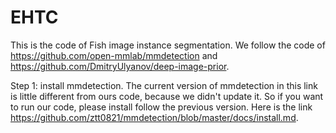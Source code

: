 # EHTC
This is the code of Fish image instance segmentation. 
We follow the code of https://github.com/open-mmlab/mmdetection and https://github.com/DmitryUlyanov/deep-image-prior.

Step 1: install mmdetection. The current version of mmdetection in this link is little different from ours code, because we didn't update it. So if you want to run our code, please install follow the previous version. Here is the link https://github.com/ztt0821/mmdetection/blob/master/docs/install.md.
